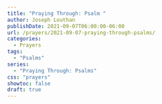 ```yaml
---
title: "Praying Through: Psalm "
author: Joseph Louthan
publishDate: 2021-09-07T06:00:00-06:00
url: /prayers/2021-09-07-praying-through-psalms/
categories:
  - Prayers
tags:
  - "Psalms"
series:
  - "Praying Through: Psalms"
css: "prayers"
showtoc: false
draft: true
---
```

<div style="font-variant: small-caps;">

</div>

```text

```
